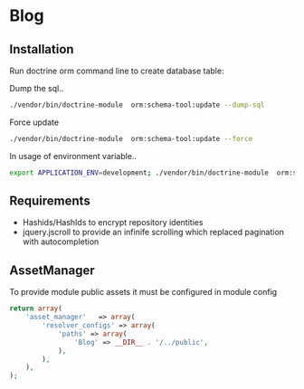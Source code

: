 # Blog

## Installation

Run doctrine orm command line to create database table:

Dump the sql..
```sh
./vendor/bin/doctrine-module  orm:schema-tool:update --dump-sql
```
Force update
```sh
./vendor/bin/doctrine-module  orm:schema-tool:update --force
```
In usage of environment variable..
```sh
export APPLICATION_ENV=development; ./vendor/bin/doctrine-module  orm:schema-tool:update
```

## Requirements

- Hashids/HashIds to encrypt repository identities
- jquery.jscroll to provide an infinife scrolling which replaced pagination with autocompletion

## AssetManager

To provide module public assets it must be configured in module config

```php
return array(
    'asset_manager'   => array(
        'resolver_configs' => array(
            'paths' => array(
                'Blog' => __DIR__ . '/../public',
            ),
        ),
    ),
);
```
